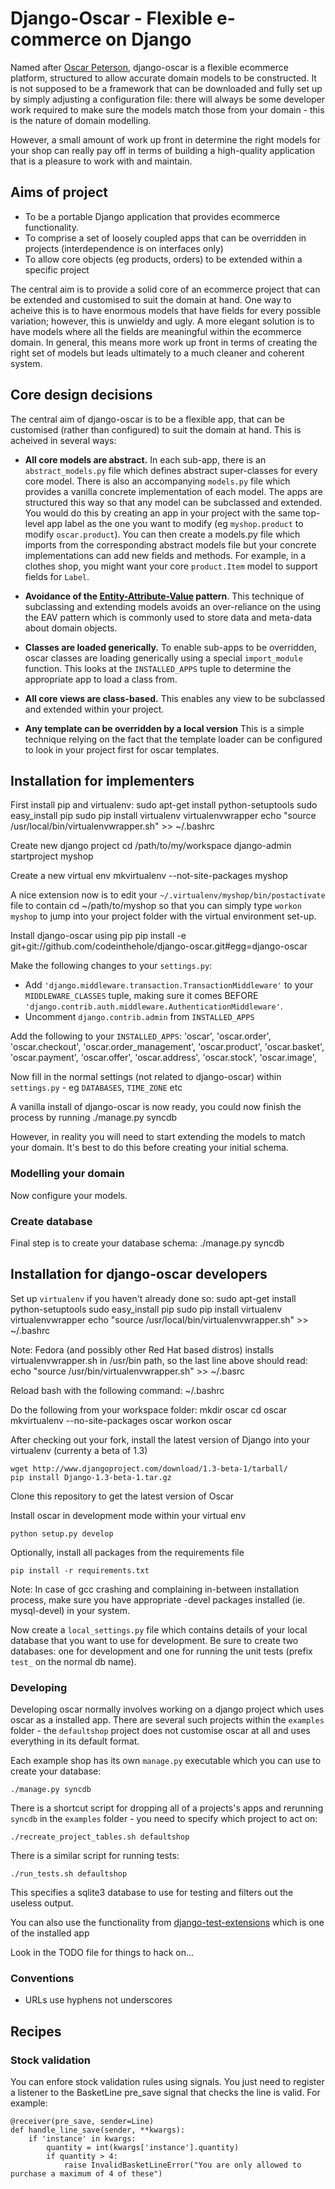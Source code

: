 # Django-Oscar - Flexible e-commerce on Django

Named after [Oscar Peterson](http://en.wikipedia.org/wiki/Oscar_Peterson),
django-oscar is a flexible ecommerce platform, structured to allow accurate
domain models to be constructed.  It is not supposed to be a framework that can
be downloaded and fully set up by simply adjusting a configuration file: there
will always be some developer work required to make sure the models match those
from your domain - this is the nature of domain modelling.

However, a small amount of work up front in determine the right models for your
shop can really pay off in terms of building a high-quality application that
is a pleasure to work with and maintain.


## Aims of project

* To be a portable Django application that provides ecommerce functionality.  
* To comprise a set of loosely coupled apps that can be overridden in projects (interdependence is on interfaces only)
* To allow core objects (eg products, orders) to be extended within a specific project

The central aim is to provide a solid core of an ecommerce project that can be
extended and customised to suit the domain at hand.  One way to acheive this is
to have enormous models that have fields for every possible variation; however,
this is unwieldy and ugly.  A more elegant solution is to have models where all
the fields are meaningful within the ecommerce domain.  In general, this means
more work up front in terms of creating the right set of models but leads
ultimately to a much cleaner and coherent system.

## Core design decisions

The central aim of django-oscar is to be a flexible app, that can be customised (rather than 
configured) to suit the domain at hand.  This is acheived in several ways:

* **All core models are abstract.**  In each sub-app, there is an
`abstract_models.py` file which
defines abstract super-classes for every core model.  There is also an
accompanying `models.py` file which provides a vanilla concrete implementation
of each model.  The apps are structured this way so that any model can be
subclassed and extended.  You would do this by creating an app in your project
with the same top-level app label as the one you want to modify (eg
`myshop.product` to modify `oscar.product`).  You can then create a models.py
file which imports from the corresponding abstract models file but your
concrete implementations can add new fields and methods.  For example, in a
clothes shop, you might want your core `product.Item` model to support fields
for `Label`.  

* **Avoidance of the [Entity-Attribute-Value](http://en.wikipedia.org/wiki/Entity-attribute-value_model) pattern**. 
This technique of subclassing and extending
models avoids an over-reliance on the using the EAV pattern which is commonly used to store data and meta-data about 
domain objects.  

* **Classes are loaded generically.**  To enable sub-apps to be overridden, oscar classes are loading generically
using a special `import_module` function.  This looks at the `INSTALLED_APPS` tuple to determine the appropriate
app to load a class from.

* **All core views are class-based.**  This enables any view to be subclassed and extended within your project.

* **Any template can be overridden by a local version**  This is a simple technique relying on the fact
that the template loader can be configured to look in your project first for oscar templates.


## Installation for implementers

First install pip and virtualenv:
	sudo apt-get install python-setuptools
	sudo easy_install pip
	sudo pip install virtualenv virtualenvwrapper
	echo "source /usr/local/bin/virtualenvwrapper.sh" >> ~/.bashrc

Create new django project
    cd /path/to/my/workspace
    django-admin startproject myshop

Create a new virtual env
    mkvirtualenv --not-site-packages myshop

A nice extension now is to edit your `~/.virtualenv/myshop/bin/postactivate` file to contain
    cd ~/path/to/myshop
so that you can simply type `workon myshop` to jump into your project folder with the virtual
environment set-up.

Install django-oscar using pip 
    pip install -e git+git://github.com/codeinthehole/django-oscar.git#egg=django-oscar

Make the following changes to your `settings.py`:

* Add `'django.middleware.transaction.TransactionMiddleware'` to your `MIDDLEWARE_CLASSES` tuple, making 
  sure it comes BEFORE `'django.contrib.auth.middleware.AuthenticationMiddleware'`.
* Uncomment `django.contrib.admin` from `INSTALLED_APPS`

Add the following to your `INSTALLED_APPS`:
    'oscar',
    'oscar.order',
    'oscar.checkout',
    'oscar.order_management',
    'oscar.product',
    'oscar.basket',
    'oscar.payment',
    'oscar.offer',
    'oscar.address',
    'oscar.stock',
    'oscar.image',
    
Now fill in the normal settings (not related to django-oscar) within `settings.py` - eg `DATABASES`, `TIME_ZONE` etc    

A vanilla install of django-oscar is now ready, you could now finish the process by running 
    ./manage.py syncdb

However, in reality you will need to start extending the models to match your domain.  It's best to do
this before creating your initial schema.

### Modelling your domain

Now configure your models.

### Create database

Final step is to create your database schema:
    ./manage.py syncdb


## Installation for django-oscar developers

Set up `virtualenv` if you haven't already done so:
	sudo apt-get install python-setuptools
	sudo easy_install pip
	sudo pip install virtualenv virtualenvwrapper
	echo "source /usr/local/bin/virtualenvwrapper.sh" >> ~/.bashrc

Note: Fedora (and possibly other Red Hat based distros) installs virtualenvwrapper.sh in /usr/bin path, so the last line above should read:
	echo "source /usr/bin/virtualenvwrapper.sh" >> ~/.basrc

Reload bash with the following command:
    ~/.bashrc

Do the following from your workspace folder:
    mkdir oscar
	cd oscar
    mkvirtualenv --no-site-packages oscar
	workon oscar
    
After checking out your fork, install the latest version of Django into your virtualenv (currenty a beta of 1.3)

    wget http://www.djangoproject.com/download/1.3-beta-1/tarball/
	pip install Django-1.3-beta-1.tar.gz

Clone this repository to get the latest version of Oscar

Install oscar in development mode within your virtual env

    python setup.py develop

Optionally, install all packages from the requirements file

	pip install -r requirements.txt

Note: In case of gcc crashing and complaining in-between installation process,
make sure you have appropriate -devel packages installed (ie. mysql-devel) in
your system.

Now create a `local_settings.py` file which contains details of your local database
that you want to use for development.  Be sure to create two databases: one for development
and one for running the unit tests (prefix `test_` on the normal db name).

### Developing

Developing oscar normally involves working on a django project which uses oscar
as a installed app.  There are several such projects within the `examples` folder - the 
`defaultshop` project does not customise oscar at all and uses everything in its 
default format.

Each example shop has its own `manage.py` executable which you can use to create 
your database:

    ./manage.py syncdb
	
There is a shortcut script for dropping all of a projects's apps and rerunning `syncdb` in
the `examples` folder - you need to specify which project to act on:

    ./recreate_project_tables.sh defaultshop
    
There is a similar script for running tests:

    ./run_tests.sh defaultshop
    
This specifies a sqlite3 database to use for testing and filters out the useless output.
    
You can also use the functionality from [django-test-extensions](https://github.com/garethr/django-test-extensions/) which 
is one of the installed app	

Look in the TODO file for things to hack on...
    
### Conventions
* URLs use hyphens not underscores


## Recipes

### Stock validation

You can enfore stock validation rules using signals.  You just need to register a listener to 
the BasketLine pre_save signal that checks the line is valid. For example:

    @receiver(pre_save, sender=Line)
    def handle_line_save(sender, **kwargs):
        if 'instance' in kwargs:
            quantity = int(kwargs['instance'].quantity)
            if quantity > 4:
                raise InvalidBasketLineError("You are only allowed to purchase a maximum of 4 of these")
